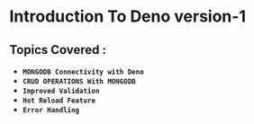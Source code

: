 # Introduction To Deno version-1

## Topics Covered :
-  **`MONGODB Connectivity with Deno`** 
-  **`CRUD OPERATIONS With MONGODB`** 
-  **`Improved Validation `** 
-  **`Hot Reload Feature `** 
-  **`Error Handling`** 
